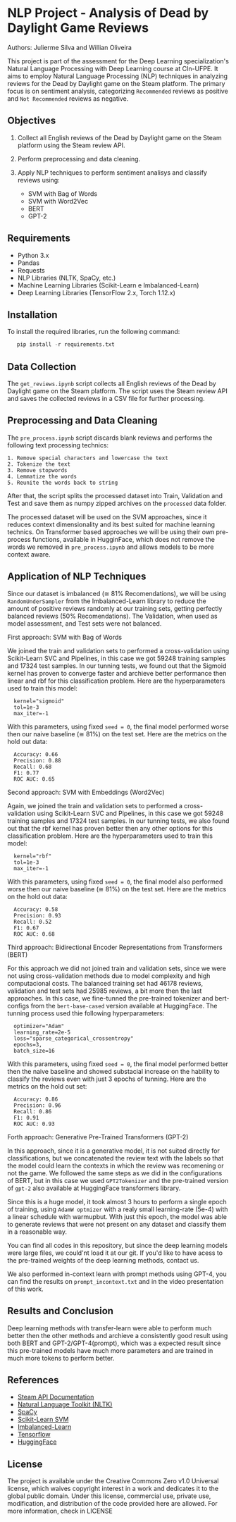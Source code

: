 # NLP Project - Analysis of Dead by Daylight Game Reviews

Authors: Julierme Silva and Willian Oliveira

This project is part of the assessment for the Deep Learning specialization's Natural Language Processing with Deep Learning course at CIn-UFPE. It aims to employ Natural Language Processing (NLP) techniques in analyzing reviews for the Dead by Daylight game on the Steam platform. The primary focus is on sentiment analysis, categorizing `Recommended` reviews as positive and `Not Recommended` reviews as negative.

## Objectives

1. Collect all English reviews of the Dead by Daylight game on the Steam platform using the Steam review API.
2. Perform preprocessing and data cleaning.
3. Apply NLP techniques to perform sentiment analisys and classify reviews using:

   * SVM with Bag of Words
   * SVM with Word2Vec
   * BERT
   * GPT-2

## Requirements

- Python 3.x
- Pandas
- Requests
- NLP Libraries (NLTK, SpaCy, etc.)
- Machine Learning Libraries (Scikit-Learn e Imbalanced-Learn)
- Deep Learning Libraries (TensorFlow 2.x, Torch 1.12.x)

## Installation

To install the required libraries, run the following command:

```python
   pip install -r requirements.txt
```
## Data Collection

The `get_reviews.ipynb` script collects all English reviews of the Dead by Daylight game on the Steam platform. The script uses the Steam review API and saves the collected reviews in a CSV file for further processing.

## Preprocessing and Data Cleaning

The `pre_process.ipynb` script discards blank reviews and performs the following text processing technics:

    1. Remove special characters and lowercase the text
    2. Tokenize the text
    3. Remove stopwords
    4. Lemmatize the words
    5. Reunite the words back to string

After that, the script splits the processed dataset into Train, Validation and Test and save them as numpy zipped archives on the `processed` data folder.

The processed dataset will be used on the SVM approaches, since it reduces context dimensionality and its best suited for machine learning technics. On Transformer based approaches we will be using their own pre-process functions, available in HugginFace, which does not remove the words we removed in `pre_process.ipynb` and allows models to be more context aware. 

## Application of NLP Techniques

Since our dataset is imbalanced (≅ 81% Recomendations), we will be using `RandomUnderSampler` from the Imbalanced-Learn library to reduce the amount of positive reviews randomly at our training sets, getting perfectly balanced reviews (50% Recomendations). The Validation, when used as model assessment, and Test sets were not balanced.

   First approach: SVM with Bag of Words

   We joined the train and validation sets to performed a cross-validation using Scikit-Learn SVC and Pipelines, in this case we got 59248 training samples and 17324 test samples. In our tunning tests, we found out that the Sigmoid kernel has proven to converge faster and archieve better performance then linear and rbf for this classification problem. Here are the hyperparameters used to train this model:

      kernel="sigmoid"
      tol=1e-3
      max_iter=-1
   
   With this parameters, using fixed `seed = 0`, the final model performed worse then our naive baseline (≅ 81%) on the test set. Here are the metrics on the hold out data:

      Accuracy: 0.66
      Precision: 0.88
      Recall: 0.68
      F1: 0.77
      ROC AUC: 0.65

   Second approach: SVM with Embeddings (Word2Vec)

   Again, we joined the train and validation sets to performed a cross-validation using Scikit-Learn SVC and Pipelines, in this case we got 59248 training samples and 17324 test samples. In our tunning tests, we also found out that the rbf kernel has proven better then any other options for this classification problem. Here are the hyperparameters used to train this model:

      kernel="rbf"
      tol=1e-3
      max_iter=-1

   With this parameters, using fixed `seed = 0`, the final model also performed worse then our naive baseline (≅ 81%) on the test set. Here are the metrics on the hold out data:

      Accuracy: 0.58
      Precision: 0.93
      Recall: 0.52
      F1: 0.67
      ROC AUC: 0.68

   Third approach: Bidirectional Encoder Representations from Transformers (BERT)

   For this approach we did not joined train and validation sets, since we were not using cross-validation methods due to model complexity and high computacional costs. The balanced training set had 46178 reviews, validation and test sets had 25985 reviews, a bit more then the last approaches. In this case, we fine-tunned the pre-trained tokenizer and bert-configs from the `bert-base-cased` version available at HuggingFace. The tunning process used thie following hyperparameters:

      optimizer="Adam"
      learning_rate=2e-5
      loss="sparse_categorical_crossentropy"
      epochs=3,
      batch_size=16

   With this parameters, using fixed `seed = 0`, the final model performed better then the naive baseline and showed substacial increase on the hability to classify the reviews even with just 3 epochs of tunning. Here are the metrics on the hold out set:

      Accuracy: 0.86
      Precision: 0.96
      Recall: 0.86
      F1: 0.91
      ROC AUC: 0.93
   
   Forth approach: Generative Pre-Trained Transformers (GPT-2)

   In this approach, since it is a generative model, it is not suited directly for classifications, but we concatenated the review text with the labels so that the model could learn the contexts in which the review was recomening or not the game. We followed the same steps as we did in the configurations of BERT, but in this case we used `GPT2Tokenizer` and the pre-trained version of `gpt-2` also available at HuggingFace transformers library. 

   Since this is a huge model, it took almost 3 hours to perform a single epoch of training, using `AdamW optmizer` with a realy small learning-rate (5e-4) with a linear schedule with warmupbut. With just this epoch, the model was able to generate reviews that were not present on any dataset and classify them in a reasonable way.

   You can find all codes in this repository, but since the deep learning models were large files, we could'nt load it at our git. If you'd like to have acess to the pre-trained weights of the deep learning methods, contact us. 

   We also performed in-context learn with prompt methods using GPT-4, you can find the results on `prompt_incontext.txt` and in the video presentation of this work.

## Results and Conclusion

Deep learning methods with transfer-learn were able to perform much better then the other methods and archieve a consistently good result using both BERT and GPT-2/GPT-4(prompt), which was a expected result since this pre-trained models have much more parameters and are trained in much more tokens to perform better. 

## References

* [Steam API Documentation](https://partner.steamgames.com/doc/store/getreviews)
* [Natural Language Toolkit (NLTK)](https://www.nltk.org/)
* [SpaCy](https://spacy.io/)
* [Scikit-Learn SVM](https://scikit-learn.org/stable/modules/svm.html#classification)
* [Imbalanced-Learn](https://imbalanced-learn.org/stable/)
* [Tensorflow](https://www.tensorflow.org/text/tutorials/classify_text_with_bert?hl=pt-br)
* [HuggingFace](https://huggingface.co/gpt2)

## License

The project is available under the Creative Commons Zero v1.0 Universal license, which waives copyright interest in a work and dedicates it to the global public domain. Under this license, commercial use, private use, modification, and distribution of the code provided here are allowed. For more information, check in LICENSE

